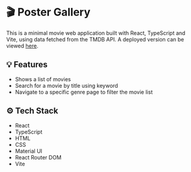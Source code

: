 # 🎬 Poster Gallery

This is a minimal movie web application built with React, TypeScript and Vite, using data fetched from the TMDB API. A deployed version can be viewed [here](https://poster-gallery.vercel.app/).

## 💡 Features

- Shows a list of movies
- Search for a movie by title using keyword
- Navigate to a specific genre page to filter the movie list

## ⚙️ Tech Stack

- React
- TypeScript
- HTML
- CSS
- Material UI
- React Router DOM
- Vite
